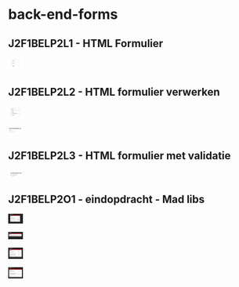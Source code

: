 # back-end-forms
## J2F1BELP2L1 - HTML Formulier
<img
    src="/screenshots/screenshot-html-form.png"
    alt="screenshot van form"
    title="html form"
    style="display: inline-block; margin: 0 auto; max-width: 30px">

## J2F1BELP2L2 - HTML formulier verwerken 
<img
    src="/screenshots/screenshot-html-form-get.png"
    alt="screenshot van form met get"
    title="html form get"
    style="display: inline-block; margin: 0 auto; max-width: 30px">

<img
    src="/screenshots/screenshot-html-form-php.png"
    alt="screenshot van ingevulde form"
    title="html form php"
    style="display: inline-block; margin: 0 auto; max-width: 30px">

## J2F1BELP2L3 - HTML formulier met validatie
<img
    src="/screenshots/screenshot-validatie-onderdeel-1.png"
    alt="screenshot van ingevulde form"
    title="html form php"
    style="display: inline-block; margin: 0 auto; max-width: 30px">

## J2F1BELP2O1 - eindopdracht - Mad libs
<img
    src="/screenshots/screenshot-mad-libs-onkunde-form.png"
    alt="screenshot mad libs"
    title="mad libs"
    style="display: inline-block; margin: 0 auto; max-width: 30px">
 
<img
    src="/screenshots/screenshot-mad-libs-onkunde-resultaat.png"
    alt="screenshot mad libs"
    title="mad libs"
    style="display: inline-block; margin: 0 auto; max-width: 30px">
 
<img
    src="/screenshots/screenschot-mad-libs-onkunde-test-required-field.png"
    alt="screenshot mad libs"
    title="mad libs"
    style="display: inline-block; margin: 0 auto; max-width: 30px">
 
<img
    src="/screenshots/screenschot-mad-libs-onkunde-resultaat-required-field.png"
    alt="screenshot mad libs"
    title="mad libs"
    style="display: inline-block; margin: 0 auto; max-width: 30px">
 